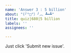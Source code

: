 ```yaml
---
name: 'Answer 3 : 5 billion'
about: "(╯°□°）╯︵ ┻━┻"
title: quiz|680|5 billion
labels: ''
assignees: ''

---
```


Just click 'Submit new issue'.
